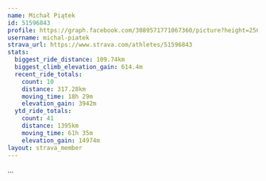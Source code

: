 ```yaml
---
name: Michał Piątek
id: 51596843
profile: https://graph.facebook.com/3089571771067360/picture?height=256&width=256
username: michal-piatek
strava_url: https://www.strava.com/athletes/51596843
stats:
  biggest_ride_distance: 109.74km
  biggest_climb_elevation_gain: 614.4m
  recent_ride_totals:
    count: 10
    distance: 317.28km
    moving_time: 18h 29m
    elevation_gain: 3942m
  ytd_ride_totals:
    count: 41
    distance: 1395km
    moving_time: 61h 35m
    elevation_gain: 14974m
layout: strava_member
--- 
```

...
